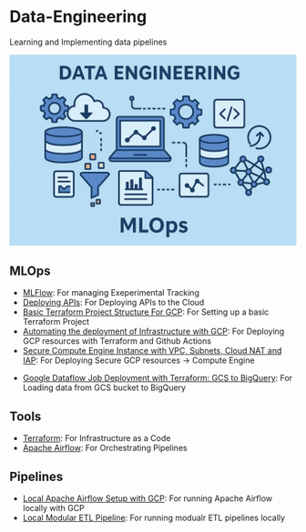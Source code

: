 # Data-Engineering

Learning and Implementing data pipelines

![alt text](assets/preview_image.png)

## MLOps

- [MLFlow](/MLOps/MLFlow/README.md): For managing Exeperimental Tracking
- [Deploying APIs](/MLOps/Deploying_API/README.md): For Deploying APIs to the Cloud
- [Basic Terraform Project Structure For GCP](/MLOps/Cloud/GCP/basic_terraform_project_structure/README.md): For Setting up a basic Terraform Project
- [Automating the deployment of Infrastructure with GCP](/MLOps/Cloud/GCP/IaC_automation/README.md): For Deploying GCP resources with Terraform and Github Actions
- [Secure Compute Engine Instance with VPC, Subnets, Cloud NAT and IAP](/MLOps/Cloud/GCP/private_compute_instance/README.md): For Deploying Secure GCP resources -> Compute Engine
<!-- - [Deploying ML Models with Docker and Kubernets on GCP](/MLOps/Cloud/GCP/deploying_ml_models_with_kubernetes/README.md): For Deploying ML Models to the Cloud -->
- [Google Dataflow Job Deployment with Terraform: GCS to BigQuery](/MLOps/Cloud/GCP/gcp_dataflow/gcs_to_bigquery/README.md): For Loading data from GCS bucket to BigQuery

## Tools

- [Terraform](/tools/terraform/README.md): For Infrastructure as a Code
- [Apache Airflow](/tools/airflow/install_with_docker/README.md): For Orchestrating Pipelines


## Pipelines

- [Local Apache Airflow Setup with GCP](/pipelines/gcp_airflow_dag/README.md): For running Apache Airflow locally with GCP
- [Local Modular ETL Pipeline](/pipelines/local_retail_etl_pipeline/README.md): For running modualr ETL pipelines locally